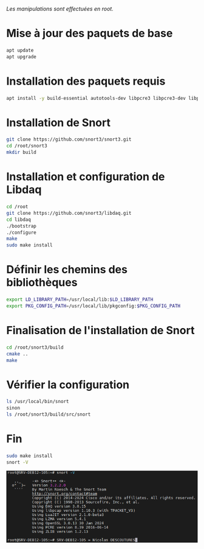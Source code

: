 *Les manipulations sont effectuées en root.*

# Mise à jour des paquets de base
```bash
apt update
apt upgrade
```

# Installation des paquets requis 
```bash 
apt install -y build-essential autotools-dev libpcre3 libpcre3-dev libpcap-dev libdumbnet-dev bison flex zlib1g-dev libluajit-5.1-dev liblzma-dev libssl-dev pkg-config hwloc libhwloc-dev cmake git
```

# Installation de Snort
```bash
git clone https://github.com/snort3/snort3.git
cd /root/snort3
mkdir build
```

# Installation et configuration de Libdaq
```bash
cd /root
git clone https://github.com/snort3/libdaq.git 
cd libdaq 
./bootstrap
./configure
make
sudo make install
```

# Définir les chemins des bibliothèques
```bash
export LD_LIBRARY_PATH=/usr/local/lib:$LD_LIBRARY_PATH 
export PKG_CONFIG_PATH=/usr/local/lib/pkgconfig:$PKG_CONFIG_PATH 
```

# Finalisation de l'installation de Snort
```bash
cd /root/snort3/build
cmake ..
make
```

# Vérifier la configuration
```bash
ls /usr/local/bin/snort
sinon 
ls /root/snort3/build/src/snort
```

# Fin
```bash
sudo make install	
snort -V
```
<p align="center">
    <img src="SNORT_OK.png" alt="SNORT_OK" style="width: 800px;" />
</p>